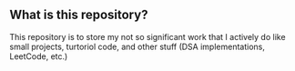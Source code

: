 ## What is this repository?

This repository is to store my not so significant work that I actively do like small projects, turtoriol code, and other stuff (DSA implementations, LeetCode, etc.)
